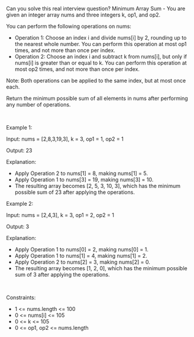 Can you solve this real interview question? Minimum Array Sum - You are given an integer array nums and three integers k, op1, and op2.

You can perform the following operations on nums:

 * Operation 1: Choose an index i and divide nums[i] by 2, rounding up to the nearest whole number. You can perform this operation at most op1 times, and not more than once per index.
 * Operation 2: Choose an index i and subtract k from nums[i], but only if nums[i] is greater than or equal to k. You can perform this operation at most op2 times, and not more than once per index.

Note: Both operations can be applied to the same index, but at most once each.

Return the minimum possible sum of all elements in nums after performing any number of operations.

 

Example 1:

Input: nums = [2,8,3,19,3], k = 3, op1 = 1, op2 = 1

Output: 23

Explanation:

 * Apply Operation 2 to nums[1] = 8, making nums[1] = 5.
 * Apply Operation 1 to nums[3] = 19, making nums[3] = 10.
 * The resulting array becomes [2, 5, 3, 10, 3], which has the minimum possible sum of 23 after applying the operations.

Example 2:

Input: nums = [2,4,3], k = 3, op1 = 2, op2 = 1

Output: 3

Explanation:

 * Apply Operation 1 to nums[0] = 2, making nums[0] = 1.
 * Apply Operation 1 to nums[1] = 4, making nums[1] = 2.
 * Apply Operation 2 to nums[2] = 3, making nums[2] = 0.
 * The resulting array becomes [1, 2, 0], which has the minimum possible sum of 3 after applying the operations.

 

Constraints:

 * 1 <= nums.length <= 100
 * 0 <= nums[i] <= 105
 * 0 <= k <= 105
 * 0 <= op1, op2 <= nums.length